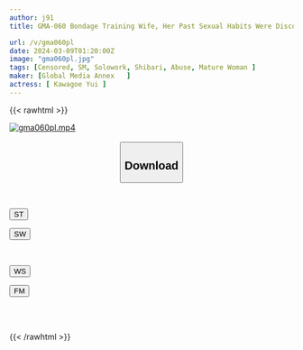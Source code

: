 ```yaml
---
author: j91
title: GMA-060 Bondage Training Wife, Her Past Sexual Habits Were Discovered At Her Father-in-law's House When She Visited To Greet Them On Their Wedding Day. Yui Kawagoe's Days Of Rope Training Where She Can't Resist Her Instinctive Masochism And Falls

url: /v/gma060pl
date: 2024-03-09T01:20:00Z
image: "gma060pl.jpg"
tags: [Censored, SM, Solowork, Shibari, Abuse, Mature Woman	]
maker: [Global Media Annex   ]
actress: [ Kawagoe Yui ]
---
```



{{< rawhtml >}}

<div class="video" data-videoid="4oQOw3kAxgTKRxk">
    <a href="javascript:;">
        <img src="/v/gma060pl/gma060pl.jpg" width="WIDTH" height="HEIGHT" alt="gma060pl.mp4" loading="lazy">
    </a>
</div>

<script type="text/javascript" src="https://j91.asia/asset/on-demand-st.js"></script>

<br>
  <link rel="stylesheet" href="https://j91.asia/asset/bs5.css">
  
  <center>
  <button class="btn btn-primary" type="button" data-bs-toggle="collapse" data-bs-target=".multi-collapse" aria-expanded="false" aria-controls="multiCollapseExample1 multiCollapseExample2"><h2>Download</h2></button></center>
</p>
<div class="row">
  <div class="col">
    <div class="collapse multi-collapse" id="multiCollapseExample1">
      <div class="card card-body">
	      	      <br>
<div class="buttons">  
<p><a href="https://streamtape.to/v/4oQOw3kAxgTKRxk" target="_blank"><button class="btn-hover color-3"><i class="fa fa-download"></i> ST</button></a></p>
<p><a href="https://cdnwish.com/fta8zmo6owyx" target="_blank"><button class="btn-hover color-2"><i class="fa fa-download"></i> SW</button></a></p></div>
    </div>
  </div>
</div>
  <div class="col">
    <div class="collapse multi-collapse" id="multiCollapseExample2">
      <div class="card card-body">
	      <br>
<div class="buttons">
<p><a href="https://wolfstream.tv/wvzz58zknaub"><button class="btn-hover color-9"><i class="fa fa-download"></i> WS</button></a></p>
<p><a href="https://filemoon.sx/d/96qj1hs5rd2a"><button class="btn-hover color-8"><i class="fa fa-download"></i> FM</button></a></p></div>
<br><br>
      </div>
    </div>
  </div>
</div>

{{< /rawhtml >}}